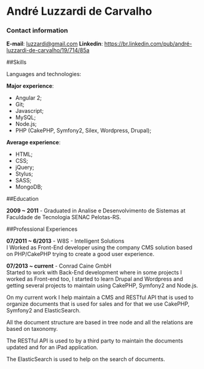 # André Luzzardi de Carvalho

### Contact information

**E-mail**: luzzardi@gmail.com
**Linkedin**: https://br.linkedin.com/pub/andré-luzzardi-de-carvalho/19/714/85a

##Skills

Languages and technologies:

**Major experience**:

- Angular 2;
- Git;
- Javascript;
- MySQL;
- Node.js;
- PHP (CakePHP, Symfony2, Silex, Wordpress, Drupal);

**Average experience**:

- HTML;
- CSS;
- jQuery;
- Stylus;
- SASS;
- MongoDB;

##Education

**2009 ~ 2011** - Graduated in Analise e Desenvolvimento de Sistemas at Faculdade de Tecnologia SENAC Pelotas-RS.

##Professional Experiences

**07/2011 ~ 6/2013** - W8S - Intelligent Solutions  
I Worked as Front-End developer using the company CMS solution based on PHP/CakePHP trying to create a good user experience.


**07/2013 ~ current** - Conrad Caine GmbH  
Started to work with Back-End development where in some projects I worked as Front-end too, I started to learn Drupal and Wordpress and getting several projects to maintain using CakePHP, Symfony2 and Node.js.

On my current work I help maintain a CMS and RESTful API that is used to organize documents that is used for sales and for that we use CakePHP, Symfony2 and ElasticSearch.

All the document structure are based in tree node and all the relations are based on taxonomy.
 
The RESTful API is used to by a third party to maintain the documents updated and for an iPad application.

The ElasticSearch is used to help on the search of documents.